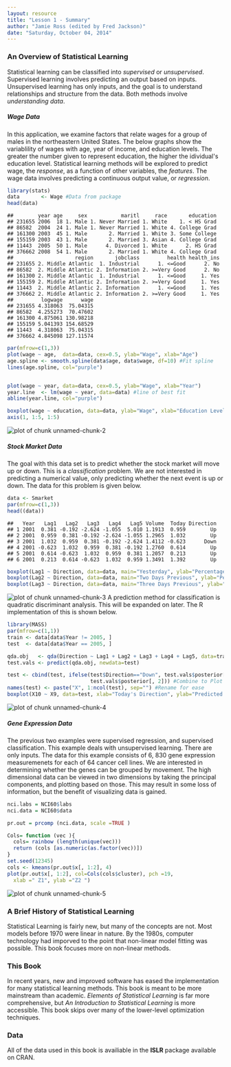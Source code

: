 ```yaml
---
layout: resource
title: "Lesson 1 - Summary"
author: "Jamie Ross (edited by Fred Jackson)"
date: "Saturday, October 04, 2014"
---
```



### An Overview of Statistical Learning

Statistical learning can be classified into *supervised* or *unsupervised*. Supervised learning involves predicting an output based on inputs. Unsupervised learning has only inputs, and the goal is to understand relationships and structure from the data. Both methods involve *understanding data*.

##### Wage Data

In this application, we examine factors that relate wages for a group of males in the northeastern United States. The below graphs show the variablility of wages with age, year of income, and education levels. The greater the number given to represent education, the higher the idividual's education level. Statistical learning methods will be explored to predict wage, the *response*, as a function of other variables, the *features*. The wage data involves predicting a continuous output value, or *regression*. 


```r
library(stats)
data       <- Wage #Data from package 
head(data)
```

```
##        year age     sex           maritl     race       education
## 231655 2006  18 1. Male 1. Never Married 1. White    1. < HS Grad
## 86582  2004  24 1. Male 1. Never Married 1. White 4. College Grad
## 161300 2003  45 1. Male       2. Married 1. White 3. Some College
## 155159 2003  43 1. Male       2. Married 3. Asian 4. College Grad
## 11443  2005  50 1. Male      4. Divorced 1. White      2. HS Grad
## 376662 2008  54 1. Male       2. Married 1. White 4. College Grad
##                    region       jobclass         health health_ins
## 231655 2. Middle Atlantic  1. Industrial      1. <=Good      2. No
## 86582  2. Middle Atlantic 2. Information 2. >=Very Good      2. No
## 161300 2. Middle Atlantic  1. Industrial      1. <=Good     1. Yes
## 155159 2. Middle Atlantic 2. Information 2. >=Very Good     1. Yes
## 11443  2. Middle Atlantic 2. Information      1. <=Good     1. Yes
## 376662 2. Middle Atlantic 2. Information 2. >=Very Good     1. Yes
##         logwage      wage
## 231655 4.318063  75.04315
## 86582  4.255273  70.47602
## 161300 4.875061 130.98218
## 155159 5.041393 154.68529
## 11443  4.318063  75.04315
## 376662 4.845098 127.11574
```

```r
par(mfrow=c(1,3))
plot(wage ~ age,  data=data, cex=0.5, ylab="Wage", xlab="Age")
age.spline <- smooth.spline(data$age, data$wage, df=10) #Fit spline
lines(age.spline, col="purple")


plot(wage ~ year, data=data, cex=0.5, ylab="Wage", xlab="Year")
year.line  <- lm(wage ~ year, data=data) #line of best fit
abline(year.line, col="purple")

boxplot(wage ~ education, data=data, ylab="Wage", xlab="Education Level", xaxt="n")
axis(1, 1:5, 1:5)
```

![plot of chunk unnamed-chunk-2](figure/unnamed-chunk-2-1.png)

##### Stock Market Data
The goal with this data set is to predict whether the stock market will move up or down. This is a *classification* problem. We are not interested in predicting a numerical value, only predicting whether the next event is up or down. The data for this problem is given below.


```r
data <- Smarket
par(mfrow=c(1,3))
head((data))
```

```
##   Year   Lag1   Lag2   Lag3   Lag4   Lag5 Volume  Today Direction
## 1 2001  0.381 -0.192 -2.624 -1.055  5.010 1.1913  0.959        Up
## 2 2001  0.959  0.381 -0.192 -2.624 -1.055 1.2965  1.032        Up
## 3 2001  1.032  0.959  0.381 -0.192 -2.624 1.4112 -0.623      Down
## 4 2001 -0.623  1.032  0.959  0.381 -0.192 1.2760  0.614        Up
## 5 2001  0.614 -0.623  1.032  0.959  0.381 1.2057  0.213        Up
## 6 2001  0.213  0.614 -0.623  1.032  0.959 1.3491  1.392        Up
```

```r
boxplot(Lag1 ~ Direction, data=data, main="Yesterday", ylab="Percentage change in S&P")
boxplot(Lag2 ~ Direction, data=data, main="Two Days Previous", ylab="Percentage change in S&P")
boxplot(Lag3 ~ Direction, data=data, main="Three Days Previous", ylab="Percentage change in S&P")
```

![plot of chunk unnamed-chunk-3](figure/unnamed-chunk-3-1.png)
A prediction method for classification is quadratic discriminant analysis. This will be expanded on later. The R implementation of this is shown below. 


```r
library(MASS)
par(mfrow=c(1,1))
train <- data[data$Year != 2005, ]
test  <- data[data$Year == 2005, ]

qda.obj   <- qda(Direction ~ Lag1 + Lag2 + Lag3 + Lag4 + Lag5, data=train)
test.vals <- predict(qda.obj, newdata=test)

test <- cbind(test, ifelse(test$Direction=="Down", test.vals$posterior[, 1],
                           test.vals$posterior[, 2])) #Combine to Plot
names(test) <- paste("X", 1:ncol(test), sep="") #Rename for ease
boxplot(X10 ~ X9, data=test, xlab="Today's Direction", ylab="Predicted Probability") #Probability ~ Realized
```

![plot of chunk unnamed-chunk-4](figure/unnamed-chunk-4-1.png)

##### Gene Expression Data
The previous two examples were supervised regression, and supervised classification. This example deals with unsupervised learning. There are only inputs. The data for this example consists of 6, 830 gene expression measuremenets for each of 64 cancer cell lines. We are interested in determining whether the genes can be grouped by movement. The high dimensional data can be viewed in two dimensions by taking the principal components, and plotting based on those. This may result in some loss of information, but the benefit of visualizing data is gained.


```r
nci.labs = NCI60$labs
nci.data = NCI60$data

pr.out = prcomp (nci.data, scale =TRUE )

Cols= function (vec ){
  cols= rainbow (length(unique(vec)))
  return (cols [as.numeric(as.factor(vec))])
}
set.seed(12345)
cols <- kmeans(pr.out$x[, 1:2], 4)
plot(pr.out$x[, 1:2], col=Cols(cols$cluster), pch =19,
  xlab =" Z1", ylab ="Z2 ")
```

![plot of chunk unnamed-chunk-5](figure/unnamed-chunk-5-1.png)

### A Brief History of Statistical Learning
Statistical Learning is fairly new, but many of the concepts are not. Most models before 1970 were linear in nature. By the 1980s, computer technology had imporved to the point that non-linear model fitting was possible. This book focuses more on non-linear methods.

### This Book
In recent years, new and improved software has eased the implementation for many statistical learning methods. This book is meant to be more mainstream than academic. *Elements of Statistical Learning* is far more comprehensive, but *An Introduction to Statistical Learning* is more accessible. This book skips over many of the lower-level optimization techniques. 

### Data
All of the data used in this book is availiable in the **ISLR** package available on CRAN. 

